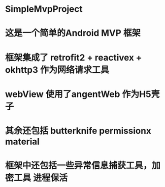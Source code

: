 # SimpleMvpProject

# 这是一个简单的Android MVP 框架

# 框架集成了 retrofit2 + reactivex + okhttp3 作为网络请求工具  

# webView 使用了angentWeb 作为H5壳子

# 其余还包括 butterknife permissionx material

# 框架中还包括一些异常信息捕获工具，加密工具 进程保活 
